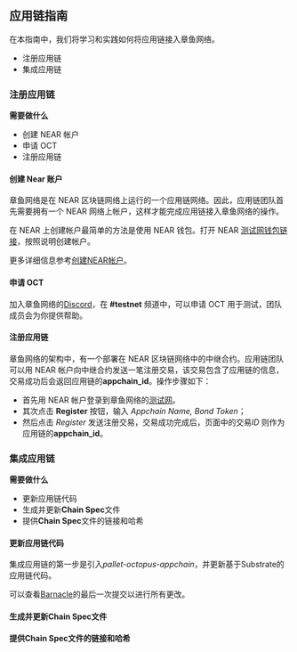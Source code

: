 ## 应用链指南

在本指南中，我们将学习和实践如何将应用链接入章鱼网络。

* 注册应用链
* 集成应用链

### 注册应用链

**需要做什么**

* 创建 NEAR 帐户
* 申请 OCT
* 注册应用链

#### 创建 Near 账户

章鱼网络是在 NEAR 区块链网络上运行的一个应用链网络。因此，应用链团队首先需要拥有一个 NEAR 网络上帐户，这样才能完成应用链接入章鱼网络的操作。

在 NEAR 上创建帐户最简单的方法是使用 NEAR 钱包。打开 NEAR [测试网钱包链接](https://wallet.testnet.near.org)，按照说明创建帐户。

更多详细信息参考[创建NEAR帐户](https://docs.near.org/docs/develop/basics/create-account)。

#### 申请 OCT

加入章鱼网络的[Discord](https://discord.gg/6GTJBkZA9Q)，在 **#testnet** 频道中，可以申请 OCT 用于测试，团队成员会为你提供帮助。

#### 注册应用链

章鱼网络的架构中，有一个部署在 NEAR 区块链网络中的中继合约。应用链团队可以用 NEAR 帐户向中继合约发送一笔注册交易，该交易包含了应用链的信息，交易成功后会返回应用链的**appchain_id**。操作步骤如下：

* 首先用 NEAR 帐户登录到章鱼网络的[测试网](https://testnet.oct.network/)。
* 其次点击 **Register** 按钮，输入 *Appchain Name, Bond Token*；
* 然后点击 *Register* 发送注册交易，交易成功完成后，页面中的交易*ID* 则作为应用链的**appchain_id**。

### 集成应用链

**需要做什么**

* 更新应用链代码
* 生成并更新**Chain Spec**文件
* 提供**Chain Spec**文件的链接和哈希

#### 更新应用链代码

集成应用链的第一步是引入*pallet-octopus-appchain*，并更新基于Substrate的应用链代码。



可以查看[Barnacle](https://github.com/octopus-network/barnacle)的最后一次提交以进行所有更改。

#### 生成并更新Chain Spec文件



#### 提供Chain Spec文件的链接和哈希

